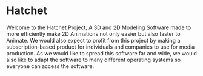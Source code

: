 # Hatchet

Welcome to the Hatchet Project, A 3D and 2D Modeling Software made to more efficiently make 2D Animations not only easier but also faster to Animate. We would also expect to profit from this project by making a subscription-based product for individuals and companies to use for media production. As we would like to spread this software far and wide, we would also like to adapt the software to many different operating systems so everyone can access the software.
